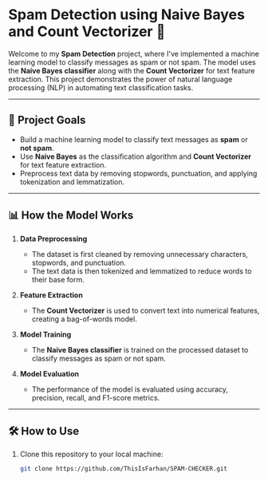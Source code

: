 # Spam Detection using Naive Bayes and Count Vectorizer 📧

Welcome to my **Spam Detection** project, where I've implemented a machine learning model to classify messages as spam or not spam. The model uses the **Naive Bayes classifier** along with the **Count Vectorizer** for text feature extraction. This project demonstrates the power of natural language processing (NLP) in automating text classification tasks.

---

## 🎯 Project Goals

- Build a machine learning model to classify text messages as **spam** or **not spam**.
- Use **Naive Bayes** as the classification algorithm and **Count Vectorizer** for text feature extraction.
- Preprocess text data by removing stopwords, punctuation, and applying tokenization and lemmatization.

---

## 📊 How the Model Works

1. **Data Preprocessing**  
   - The dataset is first cleaned by removing unnecessary characters, stopwords, and punctuation.
   - The text data is then tokenized and lemmatized to reduce words to their base form.

2. **Feature Extraction**  
   - The **Count Vectorizer** is used to convert text into numerical features, creating a bag-of-words model.

3. **Model Training**  
   - The **Naive Bayes classifier** is trained on the processed dataset to classify messages as spam or not spam.

4. **Model Evaluation**  
   - The performance of the model is evaluated using accuracy, precision, recall, and F1-score metrics.

---

## 🛠️ How to Use

1. Clone this repository to your local machine:
   ```bash
   git clone https://github.com/ThisIsFarhan/SPAM-CHECKER.git
